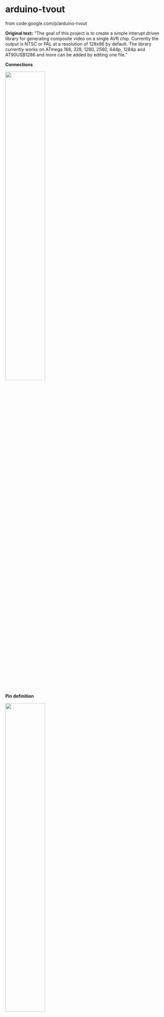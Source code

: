 # arduino-tvout
from code.google.com/p/arduino-tvout

**Original text:** "The goal of this project is to create a simple interupt driven library for generating composite video on a single AVR chip. Currently the output is NTSC or PAL at a resolution of 128x96 by default. The library currently works on ATmega 168, 328, 1280, 2560, 644p, 1284p and AT90USB1286 and more can be added by editing one file."


**Connections**

<img src="http://farm5.static.flickr.com/4087/5225072558_5f5f760037.jpg" width="50%"/>

**Pin definition**

<img src="https://github.com/fredericplante/arduino-tvout/blob/master/tvpin.JPG" width="50%"/>


There are some timing issues with the m1284p, may be related to sanguino core.


**Project developed from the TVout library**

Wayne and Layn LLC, the video game shield: http://wayneandlayne.com/projects/video-game-shield/games/

<img src="https://www.wayneandlayne.com/files/vgs/images/video_game_shield_640x480.jpg" width="50%"/>

nootropic design, the hackvision: http://nootropicdesign.com/hackvision/

<img src="http://nootropicdesign.com/hackvision/images/hackvision_02_320x240.jpg" width="50%"/>

This module use it's own ATMEGA328.

nootropic design, the Video Experimenter: http://nootropicdesign.com/ve/

<img src="http://nootropicdesign.com/ve/images/videoExperimenter_01_320x240.jpg" width="50%"/>

This module will also do VideoIN function, in low resolution 1 bit color. Note that it will not work on Arduino Mega256

**Related project that are not powered by the TVout library**

rossumur's Arduinocade: https://github.com/rossumur/Arduinocade 

<img src="https://raw.githubusercontent.com/rossumur/Arduinocade/master/sim/docs/arduinocade_fritz_pro.png" width="50%"/>


**Other GIT holding the TVout project**

Avamander: https://github.com/Avamander/arduino-tvout

Paul Scott: https://github.com/paulscott56/arduino-tvout


**Article touching the TVout project**

Paul Scott on hackster.io https://www.hackster.io/paulscott56/arduino-tv-out-cable-64de69

Feel free to add your design(picture and link) here if you also have an interesting design for the TVout project.

##Examples

https://youtu.be/MEg_V4YZDh0

https://youtu.be/bHpFv_x_8Kk

**WIKI** can be reach from here: 

  Read me: https://github.com/fredericplante/arduino-tvout/blob/wiki/README.md
  
  Table of content:   https://github.com/fredericplante/arduino-tvout/blob/wiki/TableOfContents.md
<EOF>
